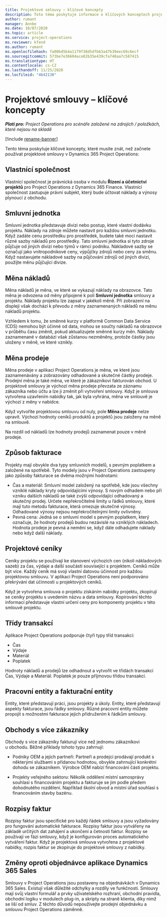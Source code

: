 ```yaml
---
title: Projektové smlouvy – klíčové koncepty
description: Toto téma poskytuje informace o klíčových konceptech projektových smluv v Dynamics 365 Project Operations.
author: rumant
manager: Annbe
ms.date: 10/07/2020
ms.topic: article
ms.service: project-operations
ms.reviewer: kfend
ms.author: rumant
ms.openlocfilehash: fa00bd5b4a1179f38d5dfb63a47b39eec69c6ecf
ms.sourcegitcommit: 573be7e36604ace82b35e439cfa748aa7c587415
ms.translationtype: HT
ms.contentlocale: cs-CZ
ms.lasthandoff: 11/25/2020
ms.locfileid: "4642130"
---
```

# <a name="project-contracts---key-concepts"></a>Projektové smlouvy – klíčové koncepty

_**Platí pro:** Project Operations pro scénáře založené na zdrojích / položkách, které nejsou na skladě_

[!include [rename-banner](~/includes/cc-data-platform-banner.md)]

Tento téma poskytuje klíčové koncepty, které musíte znát, než začnete používat projektové smlouvy v Dynamics 365 Project Operations:

## <a name="owning-company"></a>Vlastnící společnost

Vlastnící společnost je právnická osoba v modulu **Řízení a účetnictví projektů** pro Project Operations z Dynamics 365 Finance. Vlastnící společnost zastupuje právní subjekt, který bude účtovat náklady a výnosy plynoucí z obchodu.

## <a name="contracting-unit"></a>Smluvní jednotka

Smluvní jednotka představuje divizi nebo postup, které vlastní dodávku projektu. Náklady na zdroje můžete nastavit pro každou smluvní jednotku. Když zadáte cenu prostředku pro prostředek, budete také moci nastavit různé sazby nákladů pro prostředky. Tato smluvní jednotka si tyto zdroje půjčuje od jiných divizí nebo týmů v rámci podniku. Nákladové sazby se označují jako vnitropodnikové ceny, výpůjčky zdrojů nebo ceny za směnu. Když nastavujete nákladové sazby na půjčování zdrojů od jiných divizí, použijte měnu půjčující divize.

## <a name="cost-currency"></a>Měna nákladů

Měna nákladů je měna, ve které se vykazují náklady na obrazovce. Tato měna je odvozena od měny připojené k poli **Smluvní jednotka** smlouvy a projektu. Náklady projektu lze zapsat v jakékoli měně. Při zobrazení na displeji však dochází k převodu z měny zaznamenaných nákladů na měnu nákladů projektu.

Vzhledem k tomu, že směnné kurzy v platformě Common Data Service (CDS) nemohou být účinné od data, mohou se součty nákladů na obrazovce v průběhu času změnit, pokud aktualizujete směnné kurzy měn. Náklady zaznamenané v databázi však zůstanou nezměněny, protože částky jsou uloženy v měně, ve které vznikly.

## <a name="sales-currency"></a>Měna prodeje

Měna prodeje v aplikaci Project Operations je měna, ve které jsou zaznamenávány a zobrazovány odhadované a skutečné částky prodeje. Prodejní měna je také měna, ve které je zákazníkovi fakturován obchod. U projektové smlouvy je výchozí měna prodeje převzata ze záznamu zákazníka nebo účtu a lze ji změnit při vytvoření smlouvy. Když je smlouva vytvořena uzavřením nabídky tak, jak byla vyhrána, měna ve smlouvě je výchozí z měny v nabídce.

Když vytvoříte projektovou smlouvu od nuly, pole **Měna prodeje** nelze upravit. Výchozí hodnoty ceníků produktů a projektů jsou založeny na měně na smlouvě.

Na rozdíl od nákladů lze hodnoty prodejů zaznamenat pouze v měně prodeje.

## <a name="billing-method"></a>Způsob fakturace

Projekty mají obvykle dva typy smluvních modelů, s pevným poplatkem a založené na spotřebě. Tyto modely jsou v Project Operations zastoupeny jako způsoby fakturace se dvěma možnými hodnotami:

- Čas a materiál: Smluvní model založený na spotřebě, kde jsou všechny vzniklé náklady kryty odpovídajícími výnosy. S novým odhadem nebo při vzniku dalších nákladů se také zvýší odpovídající odhadovaný a skutečný prodej. Určete nepřekročitelné limity u řádků smlouvy, které mají tuto metodu fakturace, která omezuje skutečné výnosy. Odhadované výnosy nejsou nepřekročitelnými limity ovlivněny.
- Pevná cena: Jedná se o smluvní model s pevným poplatkem, který označuje, že hodnoty prodejů budou nezávislé na vzniklých nákladech. Hodnota prodeje je pevná a nemění se, když dále odhadujete náklady nebo když další náklady.

## <a name="project-price-lists"></a>Projektové ceníky

Ceníky projektu se používají ke stanovení výchozích cen (nikoli nákladových sazeb) za čas, výdaje a další součásti související s projektem. Ceníků může být více. Každý ceník má svoji vlastní datovou účinnost pro každou projektovou smlouvu. V aplikaci Project Operations není podporováno překrývání dat účinnosti u projektových ceníků.

Když je vytvořena smlouva o projektu získáním nabídky projektu, zkopírují se ceníky projektu s uvedením názvu a data smlouvy. Kopírování těchto informací představuje vlastní určení ceny pro komponenty projektu v této smlouvě projektu.

## <a name="transaction-classes"></a>Třídy transakcí

Aplikace Project Operations podporuje čtyři typy tříd transakcí:

- Čas
- Výdaje
- Materiál
- Poplatek

Hodnoty nákladů a prodejů lze odhadnout a vytvořit ve třídách transakcí Čas, Výdaje a Materiál. Poplatek je pouze příjmovou třídou transakcí.

## <a name="work-entities-and-billing-entities"></a>Pracovní entity a fakturační entity

Entity, které představují práci, jsou projekty a úkoly. Entity, které představují aspekty fakturace, jsou řádky smlouvy. Různé pracovní entity můžete propojit s možnostmi fakturace jejich přidružením k řádkům smlouvy.

## <a name="multi-customer-deals"></a>Obchody s více zákazníky

Obchody s více zákazníky fakturují více než jednomu zákazníkovi u obchodu. Běžné příklady tohoto typu zahrnují:

- Podniky OEM a jejich partneři: Partneři a prodejci prodávají produkt s některými službami s přidanou hodnotou, obvykle zahrnující konkrétní dohodu se zákazníkem. Výrobce OEM nabízí financování části projektu. 

- Projekty veřejného sektoru: Několik oddělení místní samosprávy souhlasí s financováním projektu a fakturuje se jim podle předem dohodnutého rozdělení. Například školní obvod a místní úřad souhlasí s financováním stavby bazénu.

## <a name="invoice-schedules"></a>Rozpisy faktur

Rozpisy faktur jsou specifické pro každý řádek smlouvy a jsou vyžadovány pro fungování automatické fakturace. Rozpisy faktur jsou vytvářeny na základě určitých dat zahájení a ukončení a četnosti faktur. Rozpisy se používají ve fázi smlouvy, když je konfigurován proces automatického vytváření faktur. Když je projektová smlouva vytvořena z projektové nabídky, rozpis faktur se zkopíruje do projektové smlouvy z nabídky.

## <a name="changes-from-dynamics-365-sales-orders"></a>Změny oproti objednávce aplikace Dynamics 365 Sales

Smlouvy v Project Operations jsou postaveny na objednávkách v Dynamics 365 Sales. Existují však důležité odchylky a rozdíly ve funkčnosti. Smlouvy mají svůj vlastní formulář a prvky uživatelského rozhraní, obchodní pravidla, obchodní logiku v modulech plug-in, a skripty na straně klienta, díky nimž se liší od smluv. Z těchto důvodů nepoužívejte prodejní objednávku a smlouvu Project Operations záměnně.
